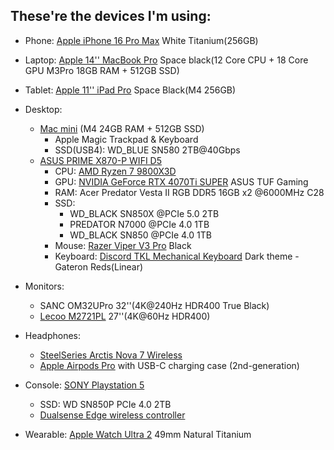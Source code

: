 ## These're the devices I'm using:

- Phone: [Apple iPhone 16 Pro Max](https://www.apple.com/iphone-16-pro/) White Titanium(256GB)

- Laptop: [Apple 14'' MacBook Pro](https://www.apple.com/macbook-pro-14-and-16/) Space black(12 Core CPU + 18 Core GPU M3Pro 18GB RAM + 512GB SSD)

- Tablet: [Apple 11'' iPad Pro](https://www.apple.com/ipad-pro/) Space Black(M4 256GB)

- Desktop:
  - [Mac mini](https://www.apple.com/mac-mini/) (M4 24GB RAM + 512GB SSD)
    - Apple Magic Trackpad & Keyboard
    - SSD(USB4): WD_BLUE SN580 2TB@40Gbps
  - [ASUS PRIME X870-P WIFI D5](https://www.asus.com/motherboards-components/motherboards/prime/prime-x870-p-wifi/)
    - CPU: [AMD Ryzen 7 9800X3D](https://www.amd.com/en-us/products/processors/desktops/ryzen/9000-series/amd-ryzen-7-9800x3d.html)
    - GPU: [NVIDIA GeForce RTX 4070Ti SUPER](https://www.asus.com/motherboards-components/graphics-cards/tuf-gaming/tuf-rtx4070tis-o16g-gaming/) ASUS TUF Gaming
    - RAM: Acer Predator Vesta II RGB DDR5 16GB x2 @6000MHz C28
    - SSD:
      - WD_BLACK SN850X @PCIe 5.0 2TB
      - PREDATOR N7000 @PCIe 4.0 1TB
      - WD_BLACK SN850 @PCIe 4.0 1TB
    - Mouse: [Razer Viper V3 Pro](https://www.razer.com/en-us/gaming-mice/razer-viper-v3-pro) Black
    - Keyboard: [Discord TKL Mechanical Keyboard](https://discordmerch.com/products/discord-tkl-mechanical-keyboard) Dark theme - Gateron Reds(Linear)

- Monitors:
  - SANC OM32UPro 32''(4K@240Hz HDR400 True Black)
  - [Lecoo M2721PL](https://item.m.jd.com/product/10062746266185.html) 27''(4K@60Hz HDR400)
  
- Headphones:
  - [SteelSeries Arctis Nova 7 Wireless](https://cn.steelseries.com/gaming-headsets/arctis-nova-7)
  - [Apple Airpods Pro](https://www.apple.com/airpods-pro/) with USB-C charging case (2nd-generation)

- Console: [SONY Playstation 5](https://playstation.com)
  - SSD: WD SN850P PCIe 4.0 2TB
  - [Dualsense Edge wireless controller](https://direct.playstation.com/en-us/buy-accessories/dualsense-edge-wireless-controller)

- Wearable: [Apple Watch Ultra 2](https://apple.com/apple-watch-ultra-2) 49mm Natural Titanium
